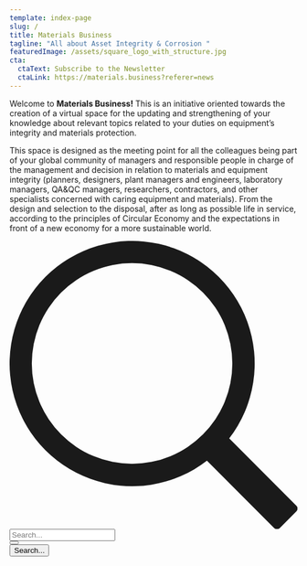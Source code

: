 ```yaml
---
template: index-page
slug: /
title: Materials Business
tagline: "All about Asset Integrity & Corrosion "
featuredImage: /assets/square_logo_with_structure.jpg
cta:
  ctaText: Subscribe to the Newsletter
  ctaLink: https://materials.business?referer=news
---
```

Welcome to **Materials Business!** This is an initiative oriented towards the creation of a virtual space for the updating and strengthening of your knowledge about relevant topics related to your duties on equipment’s integrity and materials protection.

 This space is designed as the meeting point for all the colleagues being part of your global community of managers and responsible people in charge of the management and decision in relation to materials and equipment integrity (planners, designers, plant managers and engineers, laboratory managers, QA&QC managers, researchers, contractors, and other specialists concerned with caring equipment and materials). From the design and selection to the disposal, after as long as possible life in service, according to the principles of Circular Economy and the expectations in front of a new economy for a more sustainable world.



<form class="wdVIxK" data-testid="search-box-form" role="search" action="https://news.materials.business/newsletter/search">
<div class="aXOBOn"><div class="KsMOVs"></div><div class="ipSfdV" data-testid="search-icon"><div class="TmqMif wixui-search-bar__icon"><svg xmlns="http://www.w3.org/2000/svg" viewBox="5 5 14 14"><path fill="currentColor" d="m15.683 14.6 3.265 3.265a.2.2 0 0 1 0 .282l-.8.801a.2.2 0 0 1-.283 0l-3.266-3.265a5.961 5.961 0 1 1 1.084-1.084zm-4.727 1.233a4.877 4.877 0 1 0 0-9.754 4.877 4.877 0 0 0 0 9.754z"></path></svg></div></div><div class="nNn3mc"><div class="LYhw1A"><div id="search-box-input-comp-ldxdzbu7" class="ZXdXNL FwtNU8 wixui-search-bar__input wixui-text-input" data-testid="search-box-input"><div class="pUnTVX"><input type="search" name="q" id="input_search-box-input-comp-ldxdzbu7" class="KvoMHf has-custom-focus wixui-text-input__input" value="" placeholder="Search..." aria-required="false" maxlength="100" autocomplete="off" aria-label="Search..."></div></div></div></div><button aria-label="Search..." class="lS0Z88 has-custom-focus" type="submit"><div class="TmqMif wixui-search-bar__icon"><svg xmlns="http://www.w3.org/2000/svg" viewBox="5 5 14 14"><path fill="currentColor" d="m15.683 14.6 3.265 3.265a.2.2 0 0 1 0 .282l-.8.801a.2.2 0 0 1-.283 0l-3.266-3.265a5.961 5.961 0 1 1 1.084-1.084zm-4.727 1.233a4.877 4.877 0 1 0 0-9.754 4.877 4.877 0 0 0 0 9.754z"></path></svg></div></button></div><input type="submit" class="shCc15" tabindex="-1" aria-hidden="true" value="Search..."></form>
